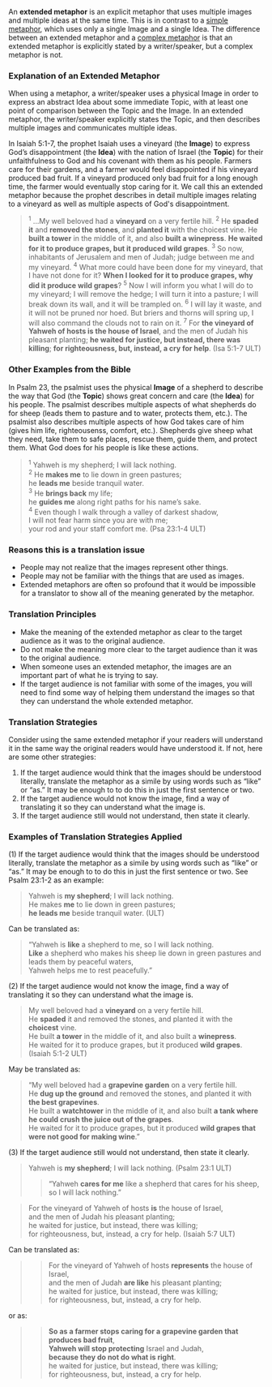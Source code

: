 
An **extended metaphor** is an explicit metaphor that uses multiple images and multiple ideas at the same time.  This is in contrast to a [simple metaphor](../figs-simetaphor/01.md), which uses only a single Image and a single Idea.  The difference between an extended metaphor and a [complex metaphor](../figs-cometaphor/01.md) is that an extended metaphor is explicitly stated by a writer/speaker, but a complex metaphor is not.

### Explanation of an Extended Metaphor

When using a metaphor, a writer/speaker uses a physical Image in order to express an abstract Idea about some immediate Topic, with at least one point of comparison between the Topic and the Image. In an extended metaphor, the writer/speaker explicitly states the Topic, and then describes multiple images and communicates multiple ideas.

In Isaiah 5:1-7, the prophet Isaiah uses a vineyard (the **Image**) to express God’s disappointment (the **Idea**) with the nation of Israel (the **Topic**) for their unfaithfulness to God and his covenant with them as his people. Farmers care for their gardens, and a farmer would feel disappointed if his vineyard produced bad fruit. If a vineyard produced only bad fruit for a long enough time, the farmer would eventually stop caring for it. We call this an extended metaphor because the prophet describes in detail multiple images relating to a vineyard as well as multiple aspects of God's disappointment.  

> <sup>1</sup> …My well beloved had a **vineyard** on a very fertile hill. <sup>2</sup> He **spaded it** and **removed the stones**, and **planted it** with the choicest vine. He **built a tower** in the middle of it, and also **built a winepress**. **He waited for it to produce grapes, but it produced wild grapes**. <sup>3</sup> So now, inhabitants of Jerusalem and men of Judah; judge between me and my vineyard. <sup>4</sup> What more could have been done for my vineyard, that I have not done for it? **When I looked for it to produce grapes, why did it produce wild grapes**? <sup>5</sup> Now I will inform you what I will do to my vineyard; I will remove the hedge; I will turn it into a pasture; I will break down its wall, and it will be trampled on. <sup>6</sup> I will lay it waste, and it will not be pruned nor hoed. But briers and thorns will spring up, I will also command the clouds not to rain on it. <sup>7</sup> For **the vineyard of Yahweh of hosts is the house of Israel**, and the men of Judah his pleasant planting; **he waited for justice, but instead, there was killing**; **for righteousness, but, instead, a cry for help**. (Isa 5:1-7 ULT)

### Other Examples from the Bible

In Psalm 23, the psalmist uses the physical **Image** of a shepherd to describe the way that God (the **Topic**) shows great concern and care (the **Idea**) for his people. The psalmist describes multiple aspects of what shepherds do for sheep (leads them to pasture and to water, protects them, etc.). The psalmist also describes multiple aspects of how God takes care of him (gives him life, righteousenss, comfort, etc.). Shepherds give sheep what they need, take them to safe places, rescue them, guide them, and protect them. What God does for his people is like these actions.

> <sup> 1</sup> Yahweh is my shepherd; I will lack nothing.  
> <sup> 2</sup> He **makes me** to lie down in green pastures;  
> he **leads me** beside tranquil water.  
> <sup> 3</sup> He **brings back** my life;  
> he **guides me** along right paths for his name’s sake.  
> <sup> 4</sup> Even though I walk through a valley of darkest shadow,  
> I will not fear harm since you are with me;  
> your rod and your staff comfort me. (Psa 23:1-4 ULT)

### Reasons this is a translation issue

* People may not realize that the images represent other things.
* People may not be familiar with the things that are used as images.
* Extended metaphors are often so profound that it would be impossible for a translator to show all of the meaning generated by the metaphor.

### Translation Principles

* Make the meaning of the extended metaphor as clear to the target audience as it was to the original audience.
* Do not make the meaning more clear to the target audience than it was to the original audience.
* When someone uses an extended metaphor, the images are an important part of what he is trying to say.
* If the target audience is not familiar with some of the images, you will need to find some way of helping them understand the images so that they can understand the whole extended metaphor.

### Translation Strategies

Consider using the same extended metaphor if your readers will understand it in the same way the original readers would have understood it. If not, here are some other strategies:

1. If the target audience would think that the images should be understood literally, translate the metaphor as a simile by using words such as “like” or “as.” It may be enough to to do this in just the first sentence or two.
1. If the target audience would not know the image, find a way of translating it so they can understand what the image is.
1. If the target audience still would not understand, then state it clearly.

### Examples of Translation Strategies Applied

(1)  If the target audience would think that the images should be understood literally, translate the metaphor as a simile by using words such as “like” or “as.” It may be enough to to do this in just the first sentence or two.  See Psalm 23:1-2 as an example:

> Yahweh is **my shepherd**; I will lack nothing.  
> He makes **me** to lie down in green pastures;  
> **he leads me** beside tranquil water. (ULT)

Can be translated as:

> “Yahweh is **like** a shepherd to me, so I will lack nothing.  
> **Like** a shepherd who makes his sheep lie down in green pastures and leads them by peaceful waters,  
> Yahweh helps me to rest peacefully.”

(2)  If the target audience would not know the image, find a way of translating it so they can understand what the image is.

> My well beloved had a **vineyard** on a very fertile hill.  
> He **spaded** it and removed the stones, and planted it with the **choicest** vine.  
> He built **a tower** in the middle of it, and also built a **winepress**.  
> He waited for it to produce grapes, but it produced **wild grapes**. (Isaiah 5:1-2 ULT)

May be translated as:

> “My well beloved had a **grapevine garden** on a very fertile hill.  
> He **dug up the ground** and removed the stones, and planted it with **the best grapevines**.  
> He built a **watchtower** in the middle of it, and also built **a tank where he could crush the juice out of the grapes**.  
> He waited for it to produce grapes, but it produced **wild grapes that were not good for making wine**.”

(3)  If the target audience still would not understand, then state it clearly.

> Yahweh is **my shepherd**; I will lack nothing. (Psalm 23:1 ULT)  
>> “Yahweh **cares for me** like a shepherd that cares for his sheep, so I will lack nothing.”
  
> For the vineyard of Yahweh of hosts **is** the house of Israel,  
> and the men of Judah his pleasant planting;  
> he waited for justice, but instead, there was killing;  
> for righteousness, but, instead, a cry for help. (Isaiah 5:7 ULT)

Can be translated as:

>> For the vineyard of Yahweh of hosts **represents** the house of Israel,  
>> and the men of Judah **are like** his pleasant planting;  
>> he waited for justice, but instead, there was killing;  
>> for righteousness, but, instead, a cry for help.

or as:

>> **So as a farmer stops caring for a grapevine garden that produces bad fruit**,  
>> **Yahweh will stop protecting** Israel and Judah,  
>> **because they do not do what is right**.  
>> he waited for justice, but instead, there was killing;  
>> for righteousness, but, instead, a cry for help.